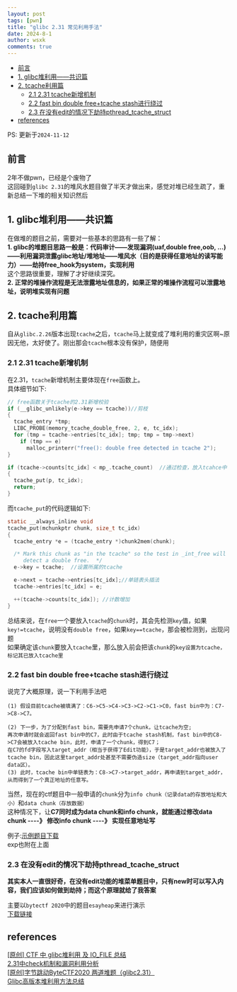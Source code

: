 ```yaml
---
layout: post
tags: [pwn]
title: "glibc 2.31 常见利用手法"
date: 2024-8-1
author: wsxk
comments: true
---
```


- [前言](#前言)
- [1. glibc堆利用——共识篇](#1-glibc堆利用共识篇)
- [2. tcache利用篇](#2-tcache利用篇)
  - [2.1 2.31 tcache新增机制](#21-231-tcache新增机制)
  - [2.2 fast bin double free+tcache stash进行绕过](#22-fast-bin-double-freetcache-stash进行绕过)
  - [2.3 在没有edit的情况下劫持pthread\_tcache\_struct ](#23-在没有edit的情况下劫持pthread_tcache_struct-)
- [references](#references)


PS: 更新于`2024-11-12`<br>


<!-- Google tag (gtag.js) -->
<script async src="https://www.googletagmanager.com/gtag/js?id=G-C22S5YSYL7"></script>
<script>
  window.dataLayer = window.dataLayer || [];
  function gtag(){dataLayer.push(arguments);}
  gtag('js', new Date());

  gtag('config', 'G-C22S5YSYL7');
</script>

## 前言<br>
2年不做pwn，已经是个废物了<br>
这回碰到`glibc 2.31`的堆风水题目做了半天才做出来，感觉对堆已经生疏了，重新总结一下堆的相关知识然后

## 1. glibc堆利用——共识篇<br>
在做堆的题目之前，需要对一些基本的思路有一些了解：<br>
**1. glibc的堆题目思路一般是：代码审计——发现漏洞(uaf,double free,oob, ...)——利用漏洞泄露glibc地址/堆地址——堆风水（目的是获得任意地址的读写能力）——劫持free_hook为system，实现利用**<br>
这个思路很重要，理解了才好继续深究。<br>
**2. 正常的堆操作流程是无法泄露地址信息的，如果正常的堆操作流程可以泄露地址，说明堆实现有问题**<br>

## 2. tcache利用篇<br>
自从`glibc.2.26`版本出现`tcache`之后，`tcache`马上就变成了堆利用的重灾区啊~原因无他，太好使了。刚出那会`tcache`根本没有保护，随便用<br>
### 2.1 2.31 tcache新增机制<br>
在2.31，`tcache`新增机制主要体现在`free`函数上。<br>
具体细节如下:<br>
```c
// free函数关于tcache的2.31新增校验
if (__glibc_unlikely(e->key == tcache))//剪枝
{
  tcache_entry *tmp;
  LIBC_PROBE(memory_tcache_double_free, 2, e, tc_idx);
  for (tmp = tcache->entries[tc_idx]; tmp; tmp = tmp->next)
    if (tmp == e)
      malloc_printerr("free(): double free detected in tcache 2");
}

if (tcache->counts[tc_idx] < mp_.tcache_count)  //通过检查，放入tcahce中
{
  tcache_put(p, tc_idx);
  return;
}
```
而`tcache_put`的代码逻辑如下:<br>
```c
static __always_inline void
tcache_put(mchunkptr chunk, size_t tc_idx)
{
  tcache_entry *e = (tcache_entry *)chunk2mem(chunk);

  /* Mark this chunk as "in the tcache" so the test in _int_free will
     detect a double free.  */
  e->key = tcache;  //设置所属的tcache

  e->next = tcache->entries[tc_idx];//单链表头插法
  tcache->entries[tc_idx] = e;  

  ++(tcache->counts[tc_idx]); //计数增加
}
```
总结来说，在`free`一个要放入`tcache`的`chunk`时，其会先检测`key`值，如果`key!=tcache`，说明没有`double free`，如果`key==tcache`，那会被检测到，出现问题<br>
如果确定该`chunk`要放入`tcache`里，那么放入前会把该`chunk`的`key设置为tcache，标记其已放入tcache里`<br>

### 2.2 fast bin double free+tcache stash进行绕过<br>
说完了大概原理，说一下利用手法吧<br>
```
(1) 假设目前tcache被填满了：C6->C5->C4->C3->C2->C1->C0，fast bin中为：C7->C8->C7。

(2) 下一步，为了分配到fast bin，需要先申请7个chunk，让tcache为空;
再次申请时就会返回fast bin中的C7，此时由于tcache stash机制，fast bin中的C8->C7会被放入tcache bin，此时，申请了一个chunk，得到C7；
在C7的fd字段写入target_addr（相当于获得了Edit功能），于是target_addr也被放入了tcache bin，因此这里target_addr处甚至不需要伪造size（target_addr指向user data区）。
(3) 此时，tcache bin中单链表为：C8->C7->target_addr，再申请到target_addr，从而得到了一个真正地址的任意写。
```
当然，现在的ctf题目中一般申请的`chunk`分为`info chunk（记录data的存放地址和大小）`和`data chunk（存放数据）`<br>
这种情况下，让**C7同时成为data chunk和info chunk，就能通过修改data chunk ----》 修改info chunk ----》 实现任意地址写**<br>

例子:[示例题目下载](https://raw.githubusercontent.com/wsxk/wsxk_pictures/main/2024-3-25/cts.zip)<br>
exp也附在上面<br>


### 2.3 在没有edit的情况下劫持pthread_tcache_struct <br>
**其实本人一直很好奇，在没有edit功能的堆菜单题目中，只有new时可以写入内容，我们应该如何做到劫持；而这个原理就给了我答案**<br>


主要以`bytectf 2020`中的题目`esayheap`来进行演示<br>
[下载链接](https://raw.githubusercontent.com/wsxk/wsxk_pictures/main/2024-9-25/byteCTF2020(heap).zip)



## references<br>
[[原创] CTF 中 glibc堆利用 及 IO_FILE 总结](https://bbs.kanxue.com/thread-272098.htm#msg_header_h3_4)<br>
[2.31中check机制和漏洞利用分析](https://gdufs-king.github.io/2020/05/09/Glibc2.31%E4%B8%8B%E7%9A%84check%E6%9C%BA%E5%88%B6%E5%92%8C%E5%88%A9%E7%94%A8%E6%8A%80%E5%B7%A7/)<br>
[[原创]字节跳动ByteCTF2020 两道堆题（glibc2.31）](https://bbs.kanxue.com/thread-263640-1.htm)<br>
[Glibc高版本堆利用方法总结](https://www.cnblogs.com/LynneHuan/p/17822172.html)<br>